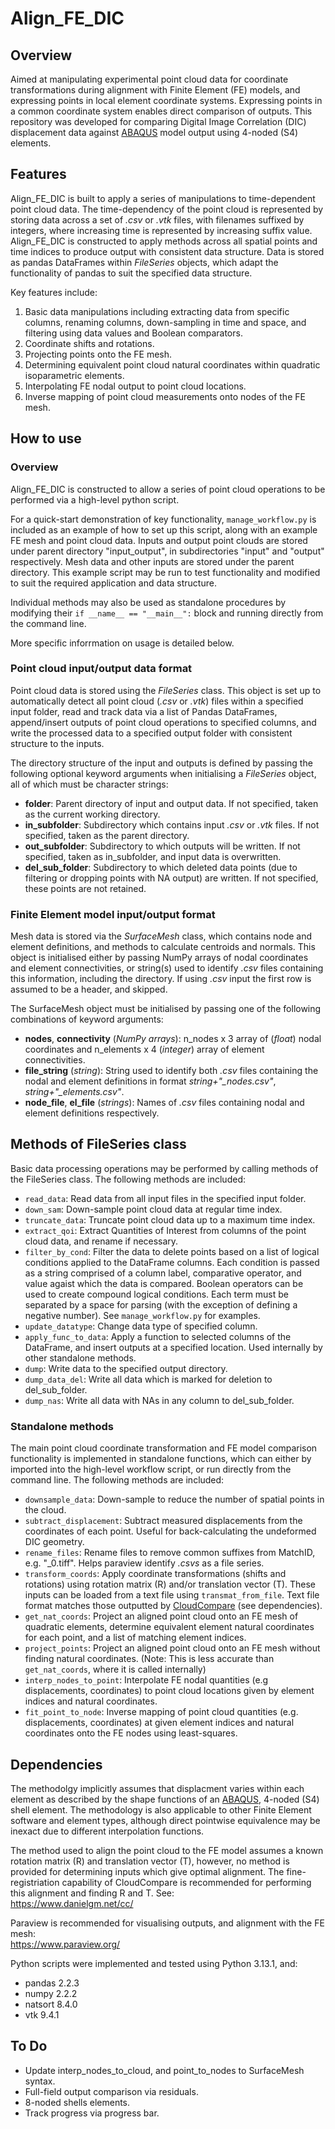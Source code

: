 # Align_FE_DIC

## Overview 

Aimed at manipulating experimental point cloud data for coordinate transformations during alignment with Finite Element (FE) models, and expressing points in local element coordinate systems. Expressing points in a common coordinate system enables direct comparison of outputs. This repository was developed for comparing Digital Image Correlation (DIC) displacement data against [ABAQUS](https://www.3ds.com/products/simulia/abaqus) model output using 4-noded (S4) elements. 

## Features

Align_FE_DIC is built to apply a series of manipulations to time-dependent point cloud data. The time-dependency of the point cloud is represented by storing data across a set of *.csv* or *.vtk* files, with filenames suffixed by integers, where increasing time is represented by increasing suffix value. Align_FE_DIC is constructed to apply methods across all spatial points and time indices to produce output with consistent data structure. Data is stored as pandas DataFrames within *FileSeries* objects, which adapt the functionality of pandas to suit the specified data structure.

Key features include:
1) Basic data manipulations including extracting data from specific columns, renaming columns, down-sampling in time and space, and filtering using data values and Boolean comparators.
2) Coordinate shifts and rotations.
3) Projecting points onto the FE mesh.
4) Determining equivalent point cloud natural coordinates within quadratic isoparametric elements.
5) Interpolating FE nodal output to point cloud locations.
6) Inverse mapping of point cloud measurements onto nodes of the FE mesh.

## How to use

### Overview

Align_FE_DIC is constructed to allow a series of point cloud operations to be performed via a high-level python script. 

For a quick-start demonstration of key functionality, `manage_workflow.py` is included as an example of how to set up this script, along with an example FE mesh and point cloud data. Inputs and output point clouds are stored under parent directory "input_output", in subdirectories "input" and "output" respectively. Mesh data and other inputs are stored under the parent directory. This example script may be run to test functionality and modified to suit the required application and data structure. 

Individual methods may also be used as standalone procedures by modifying their `if __name__ == "__main__":` block and running directly from the command line.

More specific inforrmation on usage is detailed below.

### Point cloud input/output data format

Point cloud data is stored using the *FileSeries* class. This object is set up to automatically detect all point cloud (*.csv* or *.vtk*) files within a specified input folder, read and track data via a list of Pandas DataFrames, append/insert outputs of point cloud operations to specified columns, and write the processed data to a specified output folder with consistent structure to the inputs. 

The directory structure of the input and outputs is defined by passing the following optional keyword arguments when initialising a *FileSeries* object, all of which must be character strings:
- **folder**: Parent directory of input and output data. If not specified, taken as the current working directory.
- **in_subfolder**: Subdirectory which contains input *.csv* or *.vtk* files. If not specified, taken as the parent directory.
- **out_subfolder**: Subdirectory to which outputs will be written. If not specified, taken as in_subfolder, and input data is overwritten.
- **del_sub_folder**: Subdirectory to which deleted data points (due to filtering or dropping points with NA output) are written. If not specified, these points are not retained.

### Finite Element model input/output format

Mesh data is stored via the *SurfaceMesh* class, which contains node and element definitions, and methods to calculate centroids and normals. This object is initialised either by passing NumPy arrays of nodal coordinates and element connectivities, or string(s) used to identify *.csv* files containing this information, including the directory. If using *.csv* input the first row is assumed to be a header, and skipped. 

The SurfaceMesh object must be initialised by passing one of the following combinations of keyword arguments:
- **nodes**, **connectivity** (*NumPy arrays*): n_nodes x 3 array of (*float*) nodal coordinates and n_elements x 4 (*integer*) array of element connectivities.
- **file_string** (*string*): String used to identify both *.csv* files containing the nodal and element definitions in format *string+"_nodes.csv"*, *string+"_elements.csv"*.
- **node_file**, **el_file** (*strings*): Names of *.csv* files containing nodal and element definitions respectively.

## Methods of FileSeries class

Basic data processing operations may be performed by calling methods of the FileSeries class. The following methods are included:
- `read_data`: Read data from all input files in the specified input folder.
- `down_sam`: Down-sample point cloud data at regular time index.
- `truncate_data`: Truncate point cloud data up to a maximum time index.
- `extract_qoi`: Extract Quantities of Interest from columns of the point cloud data, and rename if necessary.
- `filter_by_cond`: Filter the data to delete points based on a list of logical conditions applied to the DataFrame columns. Each condition is passed as a string comprised of a column label, comparative operator, and value agaist which the data is compared. Boolean operators can be used to create compound logical conditions. Each term must be separated by a space for parsing (with the exception of defining a negative number). See `manage_workflow.py` for examples.
- `update_datatype`: Change data type of specified column.
- `apply_func_to_data`: Apply a function to selected columns of the DataFrame, and insert outputs at a specified location. Used internally by other standalone methods.
- `dump`: Write data to the specified output directory.
- `dump_data_del`: Write all data which is marked for deletion to del_sub_folder.
- `dump_nas`: Write all data with NAs in any column to del_sub_folder.

### Standalone methods

The main point cloud coordinate transformation and FE model comparison functionality is implemented in standalone functions, which can either by imported into the high-level workflow script, or run directly from the command line. The following methods are included:
- `downsample_data`: Down-sample to reduce the number of spatial points in the cloud.
- `subtract_displacement`: Subtract measured displacements from the coordinates of each point. Useful for back-calculating the undeformed DIC geometry.
- `rename_files`: Rename files to remove common suffixes from MatchID, e.g. "_0.tiff". Helps paraview identify *.csvs* as a file series.
- `transform_coords`: Apply coordinate transformations (shifts and rotations) using rotation matrix (R) and/or translation vector (T). These inputs can be loaded from a text file using `transmat_from_file`. Text file format matches those outputted by [CloudCompare](https://www.danielgm.net/cc/) (see dependencies).
- `get_nat_coords`: Project an aligned point cloud onto an FE mesh of quadratic elements, determine equivalent element natural coordinates for each point, and a list of matching element indices.
- `project_points`: Project an aligned point cloud onto an FE mesh without finding natural coordinates. (Note: This is less accurate than `get_nat_coords`, where it is called internally)
- `interp_nodes_to_point`: Interpolate FE nodal quantities (e.g displacements, coordinates) to point cloud locations given by element indices and natural coordinates.
- `fit_point_to_node`: Inverse mapping of point cloud quantities (e.g. displacements, coordinates) at given element indices and natural coordinates onto the FE nodes using least-squares.

## Dependencies

The methodolgy implicitly assumes that displacment varies within each element as described by the shape functions of an [ABAQUS](https://www.3ds.com/products/simulia/abaqus), 4-noded (S4) shell element. The methodology is also applicable to other Finite Element software and element types, although direct pointwise equivalence may be inexact due to different interpolation functions.

The method used to align the point cloud to the FE model assumes a known rotation matrix (R) and translation vector (T), however, no method is provided for determining inputs which give optimal alignment. The fine-registriation capability of CloudCompare is recommended for performing this alignment and finding R and T. See:  
<https://www.danielgm.net/cc/>

Paraview is recommended for visualising outputs, and alignment with the FE mesh:  
<https://www.paraview.org/>

Python scripts were implemented and tested using Python 3.13.1, and:
- pandas 2.2.3
- numpy 2.2.2
- natsort 8.4.0
- vtk 9.4.1

## To Do

- Update interp_nodes_to_cloud, and point_to_nodes to SurfaceMesh syntax.
- Full-field output comparison via residuals.
- 8-noded shells elements.
- Track progress via progress bar.